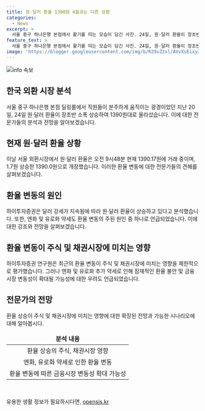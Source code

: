 ```yaml
---
title: 원·달러 환율 1390원 4월과는 다른 상황
categories:
  - News
excerpt: >
  서울 중구 하나은행 본점에서 활기를 띠는 모습이 담긴 사진. 24일, 원·달러 환율이 장초반 소폭 상승하여 1390원대로 올라섰다. 전거래일보다 1.7원 올랐으며, 달러의 강세로 외환당국의 조치에도 불구하고 상승세를 보이고 있다. 하이투자증권은 환율 상승에 대한 금융시장 영향을 제한적으로 평가하고 있으며, 엔화와 유로화의 추가 약세에 따라 일시적으로 환율 불안과 금융시장 변동성이 확대될 가능성을 언급했다.
feature_text: >
  서울 중구 하나은행 본점에서 활기를 띠는 모습이 담긴 사진. 24일, 원·달러 환율이 장초반 소폭 상승하여 1390원대로 올라섰다. 전거래일보다 1.7원 올랐으며, 달러의 강세로 외환당국의 조치에도 불구하고 상승세를 보이고 있다. 하이투자증권은 환율 상승에 대한 금융시장 영향을 제한적으로 평가하고 있으며, 엔화와 유로화의 추가 약세에 따라 일시적으로 환율 불안과 금융시장 변동성이 확대될 가능성을 언급했다.
image: 'https://blogger.googleusercontent.com/img/b/R29vZ2xl/AVvXsEixyZcFfHzMRdzZMjFBmAUKJYCLCGyLL1o632UiGVXcaFdKo_bkvkuCioo0uUKlGfBVcT3P84aROyZIXSBEx3Aw5nCQ3pTgDom1WDC4m8eifvWiAmWEEVb4x6G_l8C0QH225ldMjyaFvpxGEBGNO37VmDTDMHGhJPq73UglMfDca1-0aw/s1600/blogspot.png'
---
```


<p><img src="https://blogger.googleusercontent.com/img/b/R29vZ2xl/AVvXsEixyZcFfHzMRdzZMjFBmAUKJYCLCGyLL1o632UiGVXcaFdKo_bkvkuCioo0uUKlGfBVcT3P84aROyZIXSBEx3Aw5nCQ3pTgDom1WDC4m8eifvWiAmWEEVb4x6G_l8C0QH225ldMjyaFvpxGEBGNO37VmDTDMHGhJPq73UglMfDca1-0aw/s1600/blogspot.png" alt="info 속보" /></p>

<h2 data-ke-size="size26">한국 외환 시장 분석</h2>

<p data-ke-size="size16">서울 중구 하나은행 본점 딜링룸에서 직원들이 분주하게 움직이는 광경이었던 지난 20일, 24일 원·달러 환율이 장초반 소폭 상승하여 1390원대로 올라섰습니다. 이에 대한 전문가들의 분석과 전망을 알아보겠습니다.</p>

<h2 data-ke-size="size24">현재 원·달러 환율 상황</h2>

<p data-ke-size="size16">이날 서울 외환시장에서 원·달러 환율은 오전 9시48분 현재 1390.17원에 거래 중이며, 1.7원 상승한 1390.0원으로 개장했습니다. 이러한 환율 변동에 대한 전문가들의 견해를 살펴보겠습니다.</p>

<h2 data-ke-size="size24">환율 변동의 원인</h2>

<p data-ke-size="size16">하이투자증권은 달러 강세가 지속됨에 따라 원·달러 환율이 상승하고 있다고 분석했습니다. 또한, 엔화 및 유로화 약세도 환율 변동의 주된 원인 중 하나로 언급되었습니다. 이에 대한 강조와 전망을 살펴보겠습니다.</p>

<h2 data-ke-size="size24">환율 변동이 주식 및 채권시장에 미치는 영향</h2>

<p data-ke-size="size16">하이투자증권 연구원은 최근의 환율 변동이 주식 및 채권시장에 미치는 영향을 제한적으로 평가했습니다. 그러나 엔화 및 유로화 추가 약세로 인해 잠재적인 환율 불안 및 금융시장 변동성이 확대될 가능성에 대한 우려도 언급되었습니다.</p>

<h2 data-ke-size="size24">전문가의 전망</h2>

<p data-ke-size="size16">환율 상승이 주식 및 채권시장에 미치는 영향에 대한 확장된 전망과 가능한 시나리오에 대해 알아봅시다.</p>

<table>
    <thead>
        <tr>
            <td style="text-align: center; height: 17px;"><b>분석 내용</b></td>
        </tr>
    </thead>
    <tbody>
        <tr>
            <td style="text-align: center; height: 17px;">환율 상승의 주식, 채권시장 영향</td>
        </tr>
        <tr>
            <td style="text-align: center; height: 17px;">엔화, 유로화 약세로 인한 환율 변동</td>
        </tr>
        <tr>
            <td style="text-align: center; height: 17px;">환율 변동에 따른 금융시장 변동성 확대 가능성</td>
        </tr>
    </tbody>
</table>

<p data-ke-size="size16">&nbsp;</p>
유용한 생활 정보가 필요하시다면, <a href="https://opensis.kr" rel="dofollow">opensis.kr</a>


